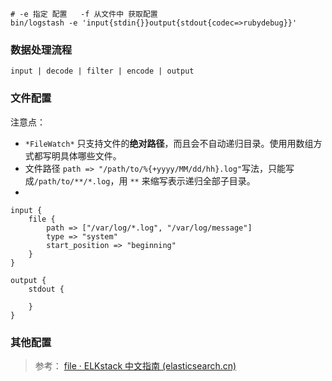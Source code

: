 ```shell
# -e 指定 配置   -f 从文件中 获取配置
bin/logstash -e 'input{stdin{}}output{stdout{codec=>rubydebug}}'
```





### 数据处理流程

`input | decode | filter | encode | output`



### 文件配置

注意点：

* `*FileWatch*` 只支持文件的**绝对路径**，而且会不自动递归目录。使用用数组方式都写明具体哪些文件。
* 文件路径 `path => "/path/to/%{+yyyy/MM/dd/hh}.log"`写法，只能写成`/path/to/**/*.log`，用 `**` 来缩写表示递归全部子目录。
* 

```
input {
    file {
        path => ["/var/log/*.log", "/var/log/message"]
        type => "system"
        start_position => "beginning"
    }
}

output {
	stdout {
	
	}
}
```





### 其他配置

>参考： [file · ELKstack 中文指南 (elasticsearch.cn)](https://elkguide.elasticsearch.cn/logstash/plugins/input/file.html)